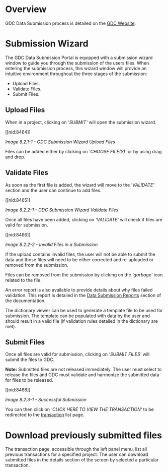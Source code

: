 # Overview

GDC Data Submission process is detailed on the [GDC Website]( https://gdc.nci.nih.gov/submit-data/data-submission-processes-and-tools).

# Submission Wizard

The GDC Data Submission Portal is equipped with a submission wizard window to guide you through the submission of the users files. When entering the submission process, this wizard window will provide an intuitive environment throughout the three stages of the submission:

* Upload Files.
* Validate Files.
* Submit Files.

## Upload Files

When in a project, clicking on _'SUBMIT'_ will open the submission wizard.

[[nid:8464]]

_Image 8.2.1-1 - GDC Submission Wizard Upload Files_

Files can be added either by clicking on _'CHOOSE FILE(S)'_ or by using drag and drop.

## Validate Files

As soon as the first file is added, the wizard will move to the _'VALIDATE'_ section and the user can continue to add files.

[[nid:8465]]

_Image 8.2.2-1 - GDC Submission Wizard Validate Files_

Once all files have been added, clicking on _'VALIDATE'_ will check if files are valid for submission.

[[nid:8466]]

_Image 8.2.2-2 - Invalid Files in a Submission_

If the upload contains invalid files, the user will not be able to submit the data and those files will need to be either corrected and re-uploaded or removed from the submission.

Files can be removed from the submission by clicking on the _'garbage'_ icon related to the file.

An error report is also available to provide details about why files failed validation. This report is detailed in the [Data Submission Reports](/node/8449/) section of the documentation.

The dictionary viewer can be used to generate a template file to be used for submission. The template can be populated with data by the user and should result in a valid file (if validation rules detailed in the dictionary are met).

## Submit Files

Once all files are valid for submission, clicking on _'SUBMIT FILES'_ will submit the files to GDC.

**Note:** Submitted files are not released immediately. The user must select to release the files and GDC must validate and harmonize the submitted data for files to be released.

[[nid:8468]]

_Image 8.2.3-1 - Successful Submission_

You can then click on _'CLICK HERE TO VIEW THE TRANSACTION'_ to be redirected to the [transaction](13-Transactions.md) list page.

# Download previously submitted files

The transaction page, accessible through the left panel menu, list all previous transactions for a specified project. The user can download submitted files in the details section of the screen by selected a particular transaction.
